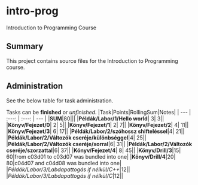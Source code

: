 # intro-prog
Introduction to Programming Course
## Summary
This project contains source files for the Introduction to Programming course.
## Administration
See the below table for task administration.

Tasks can be **finished** or *unfinished*.
|Task|Points|RollingSum|Notes|
| --- | :---: | :---: | --- |
|**SUM**|80|||
|**Példák/Labor/1/Hello world**| 3|  3||
|**Könyv/Fejezet/0**| 2|  5||
|**Könyv/Fejezet/1**| 2|  7||
|**Könyv/Fejezet/2**| 4| 11||
|**Könyv/Fejezet/3**| 6| 17||
|**Példák/Labor/2/szóhossz shifteléssel**|4| 21||
|**Példák/Labor/2/Változók cseréje/különbséggel**|4| 25||
|**Példák/Labor/2/Változók cseréje/xorral**|6| 31||
|**Példák/Labor/2/Változók cseréje/szorzattal**|6| 37||
|**Könyv/Fejezet/4**| 8| 45||
|**Könyv/Drill/3**|15| 60|from c03d01 to c03d07 was bundled into one|
|**Könyv/Drill/4**|20| 80|c04d07 and c04d08 was bundled into one|
|*Példák/Labor/3/Labdapattogás if nélkül/C++*|12||
|*Példák/Labor/3/Labdapattogás if nélkül/C*|12||